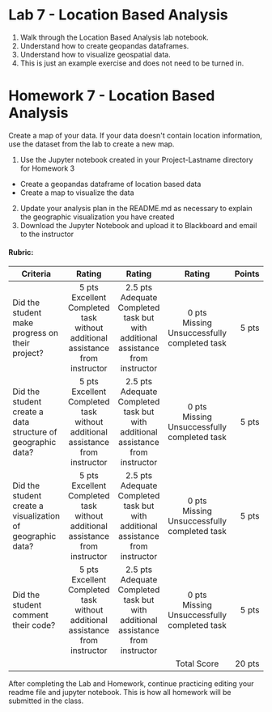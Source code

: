 # Lab 7 - Location Based Analysis

1. Walk through the Location Based Analysis lab notebook.
2. Understand how to create geopandas dataframes.
3. Understand how to visualize geospatial data.
4. This is just an example exercise and does not need to be turned in.


# Homework 7 - Location Based Analysis

Create a map of your data.  If your data doesn't contain location information, use the dataset from the lab to create a new map.  

1. Use the Jupyter notebook created in your Project-Lastname directory for Homework 3
 - Create a geopandas dataframe of location based data
 - Create a map to visualize the data
2. Update your analysis plan in the README.md as necessary to explain the geographic visualization you have created
4. Download the Jupyter Notebook and upload it to Blackboard and email to the instructor

#### Rubric:
| **Criteria**    | **Rating**     |  **Rating**     |  **Rating**     | **Points**  |
| -------------   |:-------------: | :-------------: | :-------------: |  -----: |
| Did the student make progress on their project? | 5 pts <br /> Excellent Completed task without additional assistance from instructor | 2.5 pts  <br /> Adequate Completed task but with additional assistance from instructor| 0 pts <br /> Missing Unsuccessfully completed task |5 pts |
| Did the student create a data structure of geographic data? | 5 pts <br /> Excellent Completed task without additional assistance from instructor | 2.5 pts <br /> Adequate Completed task but with additional assistance from instructor| 0 pts <br /> Missing Unsuccessfully completed task |5 pts |
| Did the student create a visualization of geographic data?| 5 pts <br /> Excellent Completed task without additional assistance from instructor | 2.5 pts <br /> Adequate Completed task but with additional assistance from instructor| 0 pts <br />  Missing Unsuccessfully completed task |5 pts |
| Did the student comment their code? | 5 pts <br /> Excellent Completed task without additional assistance from instructor | 2.5 pts <br /> Adequate Completed task but with additional assistance from instructor| 0 pts <br />  Missing Unsuccessfully completed task |5 pts |
||||Total Score| 20 pts|


After completing the Lab and Homework, continue practicing editing your readme file and jupyter notebook.  This is how all homework will be submitted in the class.